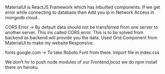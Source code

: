 MaterialUI is ReactJS Framework which has inbuilted components.
If we get error while connecting to database then Add you ip in Network Access in mongodb.cloud .

CORS Error ->  By default data should not be transferred from one server to another server. This ins called CORS error.
This is to be solved from backend as backend will provide you the data.
Used Grid Component from MaterialUI to make my website Responsive.

fonts.google.com -> To take Roboto Font from there.
Import file in index.css

We don't hv to push node modules of our Frontend,bcoz we do npm install there on heroku.

